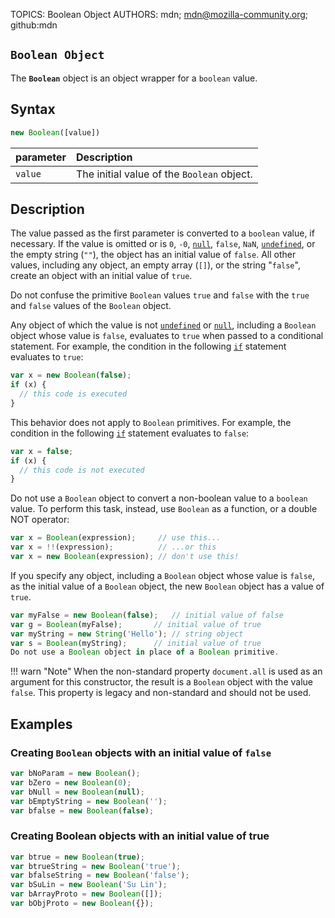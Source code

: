 TOPICS: Boolean Object
AUTHORS: mdn; mdn@mozilla-community.org; github:mdn

## `Boolean Object`

The **`Boolean`** object is an object wrapper for a `boolean` value.

## Syntax

```javascript
new Boolean([value])
```

| parameter | Description |
| :-- | :-- |
| `value` | The initial value of the `Boolean` object. |

## Description

The value passed as the first parameter is converted to a `boolean` value, if necessary. If the value
is omitted or is `0`, `-0`, [`null`](/en/webfrontend/null), `false`, `NaN`, [`undefined`](/en/webfrontend/undefined),
or the empty string (`""`), the object has an initial value of `false`. All other values,
including any object, an empty array (`[]`), or the string "`false`", create an object with an
initial value of `true`.

Do not confuse the primitive `Boolean` values `true` and `false` with the `true` and `false` values
of the `Boolean` object.

Any object of which the value is not [`undefined`](/en/webfrontend/undefined) or
[`null`](/en/webfrontend/null), including a `Boolean` object whose
value is `false`, evaluates to `true` when passed to a conditional statement. For example,
the condition in the following [`if`](/en/webfrontend/if) statement evaluates to `true`:

```javascript
var x = new Boolean(false);
if (x) {
  // this code is executed
}
```

This behavior does not apply to `Boolean` primitives. For example, the condition in the following
[`if`](/en/webfrontend/if) statement evaluates to `false`:

```javascript
var x = false;
if (x) {
  // this code is not executed
}
```

Do not use a `Boolean` object to convert a non-boolean value to a `boolean` value. To perform this task,
instead, use `Boolean` as a function, or a double NOT operator:

```javascript
var x = Boolean(expression);     // use this...
var x = !!(expression);          // ...or this
var x = new Boolean(expression); // don't use this!
```

If you specify any object, including a `Boolean` object whose value is `false`, as the initial value
of a `Boolean` object, the new `Boolean` object has a value of `true`.

```javascript
var myFalse = new Boolean(false);   // initial value of false
var g = Boolean(myFalse);       // initial value of true
var myString = new String('Hello'); // string object
var s = Boolean(myString);      // initial value of true
Do not use a Boolean object in place of a Boolean primitive.
```

!!! warn "Note"
    When the non-standard property `document.all` is used as an argument for this constructor,
    the result is a `Boolean` object with the value `false`. This property is legacy and non-standard
    and should not be used.

## Examples

### Creating `Boolean` objects with an initial value of `false`

```javascript
var bNoParam = new Boolean();
var bZero = new Boolean(0);
var bNull = new Boolean(null);
var bEmptyString = new Boolean('');
var bfalse = new Boolean(false);
```

### Creating Boolean objects with an initial value of true

```javascript
var btrue = new Boolean(true);
var btrueString = new Boolean('true');
var bfalseString = new Boolean('false');
var bSuLin = new Boolean('Su Lin');
var bArrayProto = new Boolean([]);
var bObjProto = new Boolean({});
```
